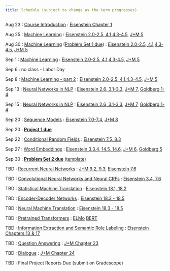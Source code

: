 ```yaml
---
title: Schedule (subject to change as the term progresses)
---
```

Aug 23
: [Course Introduction](https://cocoxu.github.io/CS7650_fall2021/slides/lec1-intro.pdf)
  : [Eisenstein Chapter 1](https://github.com/jacobeisenstein/gt-nlp-class/blob/master/notes/eisenstein-nlp-notes.pdf)

Aug 25
: [Machine Learning](https://cocoxu.github.io/CS7650_fall2021/slides/lec2-ml.pdf) 
  : [Eisenstein 2.0-2.5, 4.1,4.3-4.5](https://github.com/jacobeisenstein/gt-nlp-class/blob/master/notes/eisenstein-nlp-notes.pdf), [J+M 5](https://web.stanford.edu/~jurafsky/slp3/5.pdf)

Aug 30
: [Machine Learning](https://cocoxu.github.io/CS7650_fall2021/slides/lec2-ml.pdf) ([Problem Set 1 due](https://cocoxu.github.io/CS7650_fall2021/slides/CS7650_Fall2021_Problem_Set_1.pdf))
  : [Eisenstein 2.0-2.5, 4.1,4.3-4.5](https://github.com/jacobeisenstein/gt-nlp-class/blob/master/notes/eisenstein-nlp-notes.pdf), [J+M 5](https://web.stanford.edu/~jurafsky/slp3/5.pdf)

Sep 1
: [Machine Learning](https://cocoxu.github.io/CS7650_fall2021/slides/lec2-ml.pdf) 
  : [Eisenstein 2.0-2.5, 4.1,4.3-4.5](https://github.com/jacobeisenstein/gt-nlp-class/blob/master/notes/eisenstein-nlp-notes.pdf), [J+M 5](https://web.stanford.edu/~jurafsky/slp3/5.pdf)

Sep 6
: no class - Labor Day

Sep 8
: [Machine Learning - part 2](https://cocoxu.github.io/CS7650_fall2021/slides/lec3-mcc.pdf) 
  : [Eisenstein 2.0-2.5, 4.1,4.3-4.5](https://github.com/jacobeisenstein/gt-nlp-class/blob/master/notes/eisenstein-nlp-notes.pdf), [J+M 5](https://web.stanford.edu/~jurafsky/slp3/5.pdf)

Sep 13
: [Neural Networks in NLP](https://cocoxu.github.io/CS7650_fall2021/slides/lec4-nn.pdf)
  : [Eisenstein 2.6, 3.1-3.3](https://github.com/jacobeisenstein/gt-nlp-class/blob/master/notes/eisenstein-nlp-notes.pdf), [J+M 7](https://web.stanford.edu/~jurafsky/slp3/7.pdf), [Goldberg 1-4](https://u.cs.biu.ac.il/~yogo/nnlp.pdf)

Sep 15
: [Neural Networks in NLP](https://cocoxu.github.io/CS7650_fall2021/slides/lec4-nn.pdf)
  : [Eisenstein 2.6, 3.1-3.3](https://github.com/jacobeisenstein/gt-nlp-class/blob/master/notes/eisenstein-nlp-notes.pdf), [J+M 7](https://web.stanford.edu/~jurafsky/slp3/7.pdf), [Goldberg 1-4](https://u.cs.biu.ac.il/~yogo/nnlp.pdf)

Sep 20
: [Sequence Models](https://cocoxu.github.io/CS7650_fall2021/slides/lec5-seq1.pdf) 
  : [Eisenstein 7.0-7.4](https://github.com/jacobeisenstein/gt-nlp-class/blob/master/notes/eisenstein-nlp-notes.pdf), [J+M 8](https://web.stanford.edu/~jurafsky/slp3/8.pdf)

Sep 20
: **[Project 1 due](https://colab.research.google.com/drive/1QEPgC2FvXCvtZy2o4YBIkRPPLoG4gHJx)**

Sep 22
: [Conditional Random Fields](https://cocoxu.github.io/CS7650_fall2021/slides/lec6-seq2.pdf)
  : [Eisenstein 7.5, 8.3](https://github.com/jacobeisenstein/gt-nlp-class/blob/master/notes/eisenstein-nlp-notes.pdf)

Sep 27
: [Word Embeddings](https://cocoxu.github.io/CS7650_fall2021/slides/lec7-nn2.pdf) 
  : [Eisenstein 3.3.4, 14.5, 14.6](https://github.com/jacobeisenstein/gt-nlp-class/blob/master/notes/eisenstein-nlp-notes.pdf), [J+M 6](https://web.stanford.edu/~jurafsky/slp3/6.pdf), [Goldberg 5](http://u.cs.biu.ac.il/~yogo/nnlp.pdf)

Sep 30
: **[Problem Set 2 due](https://github.com/cocoxu/CS7650_Projects/raw/main/problem_set_2/CS7650_Fall2021_Problem_Set_2.pdf)** [(template)](https://github.com/cocoxu/CS7650_Projects/blob/main/problem_set_2/ps2_latex_template.tex)

TBD
: [Recurrent Neural Networks](https://cocoxu.github.io/CS7650_fall2021/slides/lec8-nn3.pdf)
  : [J+M 9.2, 9.3](https://web.stanford.edu/~jurafsky/slp3/9.pdf), [Eisenstein 7.6](https://github.com/jacobeisenstein/gt-nlp-class/blob/master/notes/eisenstein-nlp-notes.pdf)

TBD
: [Convolutional Neural Networks and Neural CRFs](https://cocoxu.github.io/CS7650_fall2021/slides/lec9-nn4.pdf)
  : [Eisenstein 3.4, 7.6](https://github.com/jacobeisenstein/gt-nlp-class/blob/master/notes/eisenstein-nlp-notes.pdf)

TBD
: [Statistical Machine Translation](https://cocoxu.github.io/CS7650_fall2021/slides/lec10-mt1.pdf) 
  : [Eisenstein 18.1, 18.2](https://github.com/jacobeisenstein/gt-nlp-class/blob/master/notes/eisenstein-nlp-notes.pdf)

TBD
: [Encoder-Decoder Networks](https://cocoxu.github.io/CS7650_fall2021/slides/lec11-seqseq2.pdf)
  : [Eisenstein 18.3 - 18.5](https://github.com/jacobeisenstein/gt-nlp-class/blob/master/notes/eisenstein-nlp-notes.pdf)

TBD
: [Neural Machine Translation](https://cocoxu.github.io/CS7650_fall2021/slides/lec12-mt2.pdf)
  : [Eisenstein 18.3 - 18.5](https://github.com/jacobeisenstein/gt-nlp-class/blob/master/notes/eisenstein-nlp-notes.pdf)

TBD
: [Pretrained Transformers](https://cocoxu.github.io/CS7650_fall2021/slides/lec13-bert.pdf)
  : [ELMo](https://www.aclweb.org/anthology/N18-1202.pdf) [BERT](https://www.aclweb.org/anthology/N19-1423.pdf)

TBD
: [Information Extraction and Semantic Role Labeling](https://cocoxu.github.io/CS7650_fall2021/slides/lec13-iesrl.pdf)
  : [Eisenstein Chapters 13 & 17](https://github.com/jacobeisenstein/gt-nlp-class/blob/master/notes/eisenstein-nlp-notes.pdf)

TBD
: [Question Answering](https://cocoxu.github.io/CS7650_fall2021/slides/lec14-rc.pdf) 
  : [J+M Chapter 23](https://web.stanford.edu/~jurafsky/slp3/23.pdf)

TBD
: [Dialogue](https://cocoxu.github.io/CS7650_fall2021/slides/lec16-dialogue.pdf)
  : [J+M Chapter 24](https://web.stanford.edu/~jurafsky/slp3/24.pdf)

TBD 
: Final Project Reports Due (submit on Gradescope)
